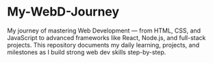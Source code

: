 # My-WebD-Journey
My journey of mastering Web Development — from HTML, CSS, and JavaScript to advanced frameworks like React, Node.js, and full-stack projects. This repository documents my daily learning, projects, and milestones as I build strong web dev skills step-by-step.
